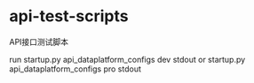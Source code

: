 # api-test-scripts
API接口测试脚本

run
startup.py api_dataplatform_configs dev stdout
or
startup.py api_dataplatform_configs pro stdout
